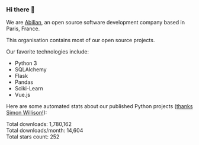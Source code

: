 ### Hi there 👋

We are [Abilian](https://abilian.com/), an open source software development company based in Paris, France.

This organisation contains most of our open source projects.

Our favorite technologies include:

- Python 3
- SQLAlchemy
- Flask
- Pandas
- Sciki-Learn
- Vue.js

Here are some automated stats about our published Python projects
([thanks Simon Willison!][sw-post]):

<!--marker-->
Total downloads: 1,780,162<br>
Total downloads/month: 14,604<br>
Total stars count: 252
<!--end-->

[sw-post]: https://simonwillison.net/2020/Jul/10/self-updating-profile-readme/